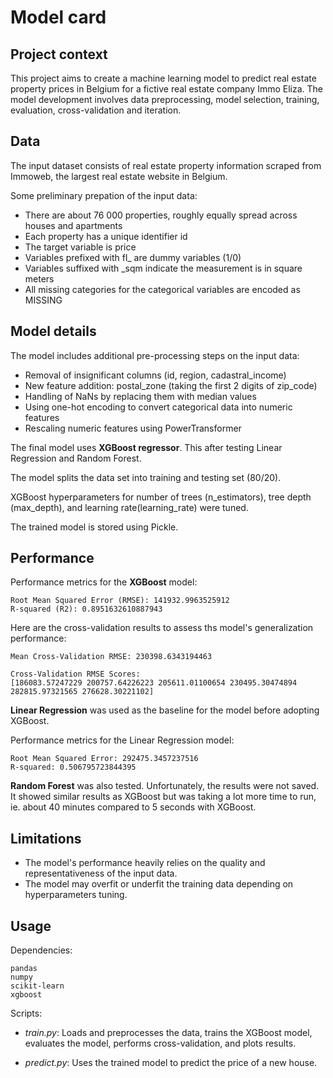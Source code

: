 # Model card

## Project context

This project aims to create a machine learning model to predict real estate property prices in Belgium for a fictive real estate company Immo Eliza. The model development involves data preprocessing, model selection, training, evaluation, cross-validation and iteration.

## Data

The input dataset consists of real estate property information scraped from Immoweb, the largest real estate website in Belgium. 

Some preliminary prepation of the input data:
- There are about 76 000 properties, roughly equally spread across houses and apartments
- Each property has a unique identifier id
- The target variable is price
- Variables prefixed with fl_ are dummy variables (1/0)
- Variables suffixed with _sqm indicate the measurement is in square meters
- All missing categories for the categorical variables are encoded as MISSING

## Model details

The model includes additional pre-processing steps on the input data:
- Removal of insignificant columns (id, region, cadastral_income)
- New feature addition: postal_zone (taking the first 2 digits of zip_code)
- Handling of NaNs by replacing them with median values
- Using one-hot encoding to convert categorical data into numeric features
- Rescaling numeric features using PowerTransformer

The final model uses **XGBoost regressor**. This after testing Linear Regression and Random Forest.  

The model splits the data set into training and testing set (80/20).

XGBoost hyperparameters for number of trees (n_estimators), tree depth (max_depth), and learning rate(learning_rate) were tuned.

The trained model is stored using Pickle.

## Performance

Performance metrics for the **XGBoost** model:

    Root Mean Squared Error (RMSE): 141932.9963525912
    R-squared (R2): 0.8951632610887943

Here are the cross-validation results to assess ths model's generalization performance:

    Mean Cross-Validation RMSE: 230398.6343194463

    Cross-Validation RMSE Scores: 
    [186083.57247229 200757.64226223 205611.01100654 230495.30474894 282815.97321565 276628.30221102]

**Linear Regression** was used as the baseline for the model before adopting XGBoost.

Performance metrics for the Linear Regression model:

    Root Mean Squared Error: 292475.3457237516
    R-squared: 0.506795723844395

**Random Forest** was also tested. Unfortunately, the results were not saved.  It showed similar results as XGBoost but was taking a lot more time to run, ie. about 40 minutes compared to 5 seconds with XGBoost.




## Limitations

- The model's performance heavily relies on the quality and representativeness of the input data.
- The model may overfit or underfit the training data depending on hyperparameters tuning.

## Usage

Dependencies:

    pandas
    numpy
    scikit-learn
    xgboost

Scripts:

- *train.py*: Loads and preprocesses the data, trains the XGBoost model, evaluates the model, performs cross-validation, and plots results.

- *predict.py*: Uses the trained model to predict the price of a new house.
